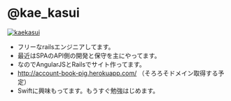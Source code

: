 # @kae_kasui

[![kaekasui](https://dl.dropboxusercontent.com/u/124894015/%E3%82%A4%E3%83%A9%E3%82%B9%E3%83%88/%E3%81%8B%E3%81%88.jpg)](https://dl.dropboxusercontent.com/u/124894015/%E3%82%A4%E3%83%A9%E3%82%B9%E3%83%88/%E3%81%8B%E3%81%88.jpg)

- フリーなrailsエンジニアしてます。
- 最近はSPAのAPI側の開発と保守を主にやってます。
- なのでAngularJSとRailsでサイト作ってます。
- http://account-book-pig.herokuapp.com/ （そろろそドメイン取得する予定）
- Swiftに興味もってます。もうすぐ勉強はじめます。
